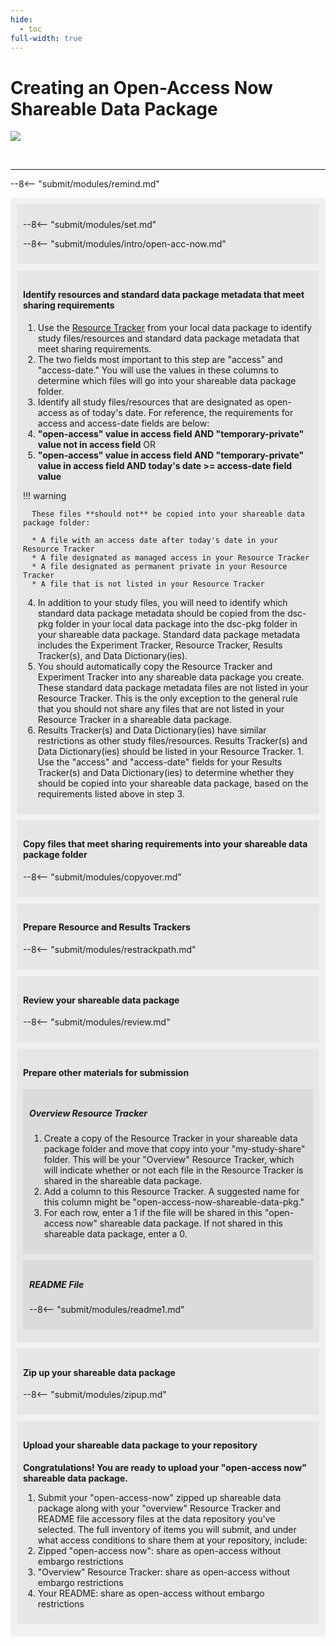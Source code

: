 ```yaml
---
hide:
  - toc
full-width: true
---
```


# Creating an Open-Access Now Shareable Data Package

  ![](../assets/prepare-sub-open.drawio)


<br>


---

--8<-- "submit/modules/remind.md"


<div markdown="1" style="background-color:rgba(0, 0, 0, 0.0470588); text-align:left; vertical-align: top; padding:10px 10px;">


<div markdown="1" style="background-color:rgba(0, 0, 0, 0.0470588); text-align:left; vertical-align: top; padding:10px 10px; margin-bottom: 10px;">


--8<-- "submit/modules/set.md"

--8<-- "submit/modules/intro/open-acc-now.md"

</div>

<div markdown="1" style="background-color:rgba(0, 0, 0, 0.0470588); text-align:left; vertical-align: top; padding:10px 10px; margin-bottom: 10px;">

#### Identify resources and standard data package metadata that meet sharing requirements

1. Use the [Resource Tracker](../terms/index.md#resource-tracker) from your local data package to identify study files/resources and standard data package metadata that meet sharing requirements.
2. The two fields most important to this step are "access" and "access-date." You will use the values in these columns to determine which files will go into your shareable data package folder.
3. Identify all study files/resources that are designated as open-access as of today's date. For reference, the requirements for access and access-date fields are below:
  1. **"open-access" value in access field AND "temporary-private" value not in access field** OR
  2. **"open-access" value in access field AND "temporary-private" value in access field AND today's date >= access-date field value**

  !!! warning

      These files **should not** be copied into your shareable data package folder:
    
      * A file with an access date after today's date in your Resource Tracker
      * A file designated as managed access in your Resource Tracker
      * A file designated as permanent private in your Resource Tracker
      * A file that is not listed in your Resource Tracker

4. In addition to your study files, you will need to identify which standard data package metadata should be copied from the dsc-pkg folder in your local data package into the dsc-pkg folder in your shareable data package. Standard data package metadata includes the Experiment Tracker, Resource Tracker, Results Tracker(s), and Data Dictionary(ies).
  1. You should automatically copy the Resource Tracker and Experiment Tracker into any shareable data package you create. These standard data package metadata files are not listed in your Resource Tracker. This is the only exception to the general rule that you should not share any files that are not listed in your Resource Tracker in a shareable data package.
  2. Results Tracker(s) and Data Dictionary(ies) have similar restrictions as other study files/resources. Results Tracker(s) and Data Dictionary(ies) should be listed in your Resource Tracker. 
    1. Use the "access" and "access-date" fields for your Results Tracker(s) and Data Dictionary(ies) to determine whether they should be copied into your shareable data package, based on the requirements listed above in step 3.

</div>

<div markdown="1" style="background-color:rgba(0, 0, 0, 0.0470588); text-align:left; vertical-align: top; padding:10px 10px; margin-bottom: 10px;">

#### Copy files that meet sharing requirements into your shareable data package folder

--8<-- "submit/modules/copyover.md"
        
</div>

<div markdown="1" style="background-color:rgba(0, 0, 0, 0.0470588); text-align:left; vertical-align: top; padding:10px 10px; margin-bottom: 10px;">

#### Prepare Resource and Results Trackers

--8<-- "submit/modules/restrackpath.md"

</div>

<div markdown="1" style="background-color:rgba(0, 0, 0, 0.0470588); text-align:left; vertical-align: top; padding:10px 10px; margin-bottom: 10px;">

#### Review your shareable data package

--8<-- "submit/modules/review.md"

</div>

<div markdown="1" style="background-color:rgba(0, 0, 0, 0.0470588); text-align:left; vertical-align: top; padding:10px 10px; margin-bottom: 10px;">

#### Prepare other materials for submission

<div markdown="1" style="background-color:rgba(0, 0, 0, 0.0470588); text-align:left; vertical-align: top; padding:10px 10px; margin-bottom: 10px;">

##### Overview Resource Tracker

1. Create a copy of the Resource Tracker in your shareable data package folder and move that copy into your "my-study-share" folder. This will be your "Overview" Resource Tracker, which will indicate whether or not each file in the Resource Tracker is shared in the shareable data package.
2. Add a column to this Resource Tracker. A suggested name for this column might be "open-access-now-shareable-data-pkg."
  1. For each row, enter a 1 if the file will be shared in this "open-access now" shareable data package. If not shared in this shareable data package, enter a 0.

</div>

<div markdown="1" style="background-color:rgba(0, 0, 0, 0.0470588); text-align:left; vertical-align: top; padding:10px 10px; margin-bottom: 10px;">

##### README File

--8<-- "submit/modules/readme1.md"

</div>
</div>

<div markdown="1" style="background-color:rgba(0, 0, 0, 0.0470588); text-align:left; vertical-align: top; padding:10px 10px; margin-bottom: 10px;">

#### Zip up your shareable data package

--8<-- "submit/modules/zipup.md"

</div>

<div markdown="1" style="background-color:rgba(0, 0, 0, 0.0470588); text-align:left; vertical-align: top; padding:10px 10px; margin-bottom: 10px;">

#### Upload your shareable data package to your repository

**Congratulations! You are ready to upload your "open-access now" shareable data package.**

1. Submit your "open-access-now" zipped up shareable data package along with your "overview" Resource Tracker and README file accessory files at the data repository you've selected. The full inventory of items you will submit, and under what access conditions to share them at your repository, include: 
  1. Zipped "open-access now": share as open-access without embargo restrictions
  2. "Overview" Resource Tracker: share as open-access without embargo restrictions
  3. Your README: share as open-access without embargo restrictions

</div>
</div>

